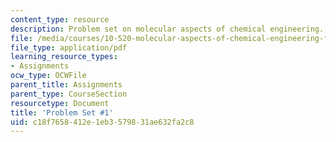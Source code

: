 ```yaml
---
content_type: resource
description: Problem set on molecular aspects of chemical engineering.
file: /media/courses/10-520-molecular-aspects-of-chemical-engineering-fall-2004/c18f7658412e1eb3579831ae632fa2c8_10_520_ps1.pdf
file_type: application/pdf
learning_resource_types:
- Assignments
ocw_type: OCWFile
parent_title: Assignments
parent_type: CourseSection
resourcetype: Document
title: 'Problem Set #1'
uid: c18f7658-412e-1eb3-5798-31ae632fa2c8
---
```

